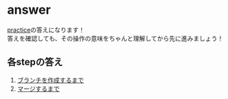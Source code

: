 # answer

[practice](/public/docs/lesson/practice/README.md)の答えになります！  
答えを確認しても、その操作の意味をちゃんと理解してから先に進みましょう！

## 各stepの答え

1. [ブランチを作成するまで](./step01/untilCreateBranch.md)
2. [マージするまで](./step02/untilMerge.md)

